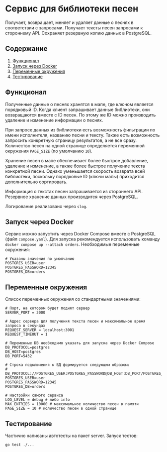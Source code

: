 # Сервис для библиотеки песен
Получает, возвращает, меняет и удаляет данные о песнях в соответствии с запросами. Получает тексты песен запросами к стороннему API. Сохраняет резервную копию данных в PostgreSQL.

## Содержание
1. [Функционал](#функционал)
2. [Запуск через Docker](#запуск-через-docker)
3. [Переменные окружения](#переменные-окружения)
4. [Тестирование](#тестирование)

## Функционал

Полученные данные о песнях хранятся в мапе, где ключом является порядковый ID. Когда клиент запрашивает данные библиотеки, они возвращаются вместе с ID песен. По этому же ID можно производить удаление и изменение информации о песнях.

При запросе данных из библиотеки есть возможность фильтрации по имени исполнителя, названию песни и тексту. Также есть возможность запросить конкретную страницу результатов, а не все сразу. Количество песен на одной странице определяется переменной окружения `PAGE_SIZE` (по умолчанию `10`).

Хранение песен в мапе обеспечивает более быстрое добавление, удаление и изменение, а также более быстрое получение текста конкретной песни. Однако уменьшается скорость возврата всей библиотеки, поскольку порядковые ID (ключи мапы) приходится дополнительно сортировать.

Информация о текстах песен запрашивается из стороннего API. Резервное хранение данных производится через PostgreSQL.

Логирование реализовано через `slog`.

## Запуск через Docker

Сервис можно запустить через Docker Compose вместе с PostgreSQL (файл `compose.yaml`). Для запуска рекомендуется использовать команду `docker compose up --attach orders`. Необходимые переменные окружения:

```
# Указаны значения по умолчанию
POSTGRES_USER=user
POSTGRES_PASSWORD=12345
POSTGRES_DB=orders
```

## Переменные окружения
Список переменных окружения со стандартными значениями:

```
# Порт, на котором будет поднят сервер
SERVER_PORT = 3000

# Адрес сервера для получения текста песен и максимальное время запроса в секундах 
REQUEST_SERVER = localhost:3001
REQUEST_TIMEOUT = 1

# Переменные DB необходимо указать для запуска через Docker Compose
DB_PROTOCOL=postgres
DB_HOST=postgres
DB_PORT=5432 

# Строка подключения к БД формируется следующим образом:
# DB_PROTOCOL://POSTGRES_USER:POSTGRES_PASSWORD@DB_HOST:DB_PORT/POSTGRES_DB
POSTGRES_USER=user
POSTGRES_PASSWORD=12345
POSTGRES_DB=orders

# Настройки самого сервиса
LOG_LEVEL = debug # либо info
MAX_ENTRIES = 10000 # максимальное количество песен в памяти
PAGE_SIZE = 10 # количество песен в одной странице
```


## Тестирование

Частично написаны автотесты на пакет server. Запуск тестов:

```
go test ./...
```